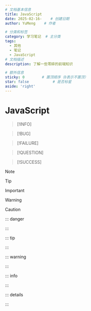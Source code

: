 ```yaml
---
# 文档基本信息
title: JavaScript
date: 2025-02-16-    # 创建日期
author: YuMeng    # 作者

# 分类和标签
category: 学习笔记  # 主分类
tags: 
  - 其他
  - 笔记
  - JavaScript
# 文档描述
description: 了解一些零碎的前端知识

# 额外信息
sticky: 0        # 置顶顺序（0表示不置顶）
star: false           # 是否标星
aside: 'right'
---
```


<!-- <ReadingProgress :autoHideNav="false"/> -->

# JavaScript

> [!INFO]
> 
>

> [!BUG]
> 
>

> [!FAILURE]
> 
>

> [!QUESTION]
> 
>

> [!SUCCESS]
> 
>

> [!NOTE]

> [!TIP]

> [!IMPORTANT]

> [!WARNING]

> [!CAUTION]

::: danger

:::

::: tip

:::

::: warning

:::

::: info

:::



::: details

:::